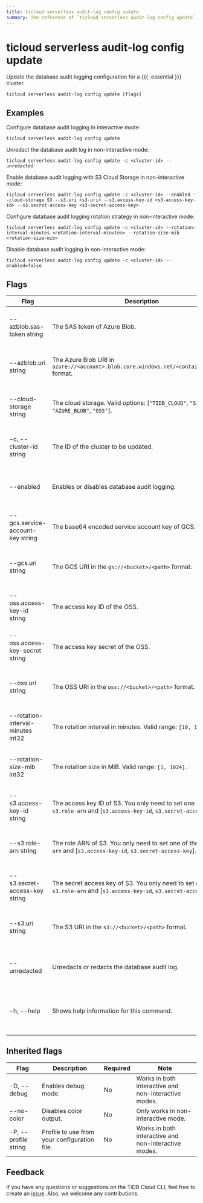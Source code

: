 ```yaml
---
title: ticloud serverless audit-log config update
summary: The reference of `ticloud serverless audit-log config update`.
---
```


# ticloud serverless audit-log config update

Update the database audit logging configuration for a {{{ .essential }}} cluster.

```shell
ticloud serverless audit-log config update [flags]
```

## Examples

Configure database audit logging in interactive mode:

```shell
ticloud serverless audit-log config update
```

Unredact the database audit log in non-interactive mode:

```shell
ticloud serverless audit-log config update -c <cluster-id> --unredacted
```

Enable database audit logging with S3 Cloud Storage in non-interactive mode:

```shell
ticloud serverless audit-log config update -c <cluster-id> --enabled --cloud-storage S3 --s3.uri <s3-uri> --s3.access-key-id <s3-access-key-id> --s3.secret-access-key <s3-secret-access-key>
```

Configure database audit logging rotation strategy in non-interactive mode:

```shell
ticloud serverless audit-log config update -c <cluster-id> --rotation-interval-minutes <rotation-interval-minutes> --rotation-size-mib <rotation-size-mib>
```

Disable database audit logging in non-interactive mode:

```shell
ticloud serverless audit-log config update -c <cluster-id> --enabled=false
```

## Flags

| Flag | Description | Required | Note |
|------|-------------|----------|------|
| --azblob.sas-token string | The SAS token of Azure Blob. | No | Only works in non-interactive mode. |
| --azblob.uri string | The Azure Blob URI in `azure://<account>.blob.core.windows.net/<container>/<path>` format. | No | Only works in non-interactive mode. |
| --cloud-storage string | The cloud storage. Valid options: [`"TIDB_CLOUD"`, `"S3"`, `"GCS"`, `"AZURE_BLOB"`, `"OSS"`]. | No | Only works in non-interactive mode. |
| -c, --cluster-id string | The ID of the cluster to be updated. | Yes | Only works in non-interactive mode. |
| --enabled | Enables or disables database audit logging. | No | Only works in non-interactive mode. |
| --gcs.service-account-key string | The base64 encoded service account key of GCS. | No | Only works in non-interactive mode. |
| --gcs.uri string | The GCS URI in the `gs://<bucket>/<path>` format. | No | Only works in non-interactive mode. |
| --oss.access-key-id string | The access key ID of the OSS. | No | Only works in non-interactive mode. |
| --oss.access-key-secret string | The access key secret of the OSS. | No | Only works in non-interactive mode. |
| --oss.uri string | The OSS URI in the `oss://<bucket>/<path>` format. | No | Only works in non-interactive mode. |
| --rotation-interval-minutes int32 | The rotation interval in minutes. Valid range: `[10, 1440]`. | No | Only works in non-interactive mode. |
| --rotation-size-mib int32 | The rotation size in MiB. Valid range: `[1, 1024]`. | No | Only works in non-interactive mode. |
| --s3.access-key-id string | The access key ID of S3. You only need to set one of the `s3.role-arn` and [`s3.access-key-id`, `s3.secret-access-key`]. | No | Only works in non-interactive mode. |
| --s3.role-arn string | The role ARN of S3. You only need to set one of the `s3.role-arn` and [`s3.access-key-id`, `s3.secret-access-key`]. | No | Only works in non-interactive mode. |
| --s3.secret-access-key string | The secret access key of S3. You only need to set one of the `s3.role-arn` and [`s3.access-key-id`, `s3.secret-access-key`]. | No | Only works in non-interactive mode. |
| --s3.uri string | The S3 URI in the `s3://<bucket>/<path>` format. | No | Only works in non-interactive mode. |
| --unredacted | Unredacts or redacts the database audit log. | No | Only works in non-interactive mode. |
| -h, --help | Shows help information for this command. | No | Works in both interactive and non-interactive modes. |

## Inherited flags

| Flag | Description | Required | Note |
|------|-------------|----------|------|
| -D, --debug | Enables debug mode. | No | Works in both interactive and non-interactive modes. |
| --no-color | Disables color output. | No | Only works in non-interactive mode. |
| -P, --profile string | Profile to use from your configuration file. | No | Works in both interactive and non-interactive modes. |

## Feedback

If you have any questions or suggestions on the TiDB Cloud CLI, feel free to create an [issue](https://github.com/tidbcloud/tidbcloud-cli/issues/new/choose). Also, we welcome any contributions.
